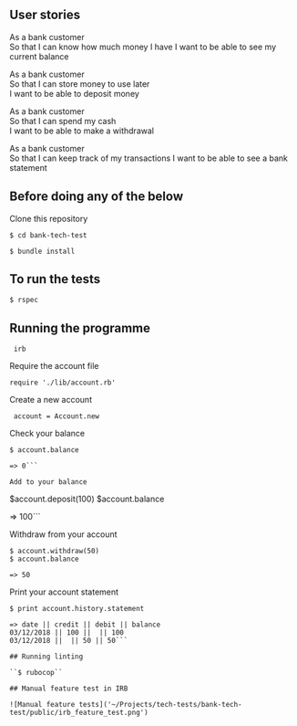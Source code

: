 ## User stories

As a bank customer  
So that I can know how much money I have
I want to be able to see my current balance

As a bank customer  
So that I can store money to use later  
I want to be able to deposit money  

As a bank customer  
So that I can spend my cash  
I want to be able to make a withdrawal

As a bank customer  
So that I can keep track of my transactions
I want to be able to see a bank statement

## Before doing any of the below

Clone this repository

``$ cd bank-tech-test``

``$ bundle install``

## To run the tests

``$ rspec``

## Running the programme

`` irb``

Require the account file

`` require './lib/account.rb' ``

Create a new account

`` account = Account.new``

Check your balance

```
$ account.balance

=> 0```

Add to your balance

```
$account.deposit(100)
$account.balance

=> 100```


Withdraw from your account

```
$ account.withdraw(50)
$ account.balance

=> 50
```

Print your account statement

```
$ print account.history.statement

=> date || credit || debit || balance
03/12/2018 || 100 ||  || 100
03/12/2018 ||  || 50 || 50```

## Running linting

``$ rubocop``

## Manual feature test in IRB

![Manual feature tests]('~/Projects/tech-tests/bank-tech-test/public/irb_feature_test.png')
